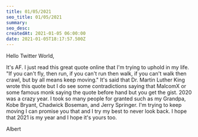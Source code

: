 ```yaml
---
title: 01/05/2021
seo_title: 01/05/2021
summary: 
seo_desc: 
createdAt: 2021-01-05 06:00:00
date: 2021-01-05T18:17:57.500Z
---
```

Hello Twitter World,

It's AF.  I just read this great quote online that I'm trying to uphold in my life. "If you can't fly, then run, if you can't run then walk, if you can't walk then crawl, but by all means keep moving." It's said that Dr. Martin Luther King wrote this quote but I do see some contradictions saying that MalcomX or some famous monk saying the quote before hand but you get the gist. 2020 was a crazy year. I took so many people for granted such as my Grandpa, Kobe Bryant, Chadwick Boseman, and Jerry Springer. I'm trying to keep moving I can promise you that and I try my best to never look back. I hope that 2021 is my year and I hope it's yours too.

Albert 
